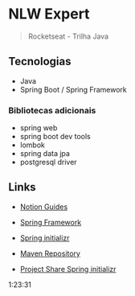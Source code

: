# NLW Expert

> Rocketseat - Trilha Java

## Tecnologias

- Java
- Spring Boot / Spring Framework

### Bibliotecas adicionais

- spring web
- spring boot dev tools
- lombok
- spring data jpa
- postgresql driver

## Links

- [Notion Guides](https://efficient-sloth-d85.notion.site/NLW-14-Expert-9e11ff472de64b08a5f9e277a20c3ecc)

- [Spring Framework](https://spring.io/)

- [Spring initializr](https://start.spring.io/)

- [Maven Repository](https://mvnrepository.com/)

- [Project Share Spring initializr](https://start.spring.io/#!type=maven-project&language=java&platformVersion=3.2.2&packaging=jar&jvmVersion=21&groupId=com.rocketseat&artifactId=nlw_expert_certification&name=nlw_expert_certification&description=Projeto%20do%20NLW%20Expert%20Thilha%20Java&packageName=com.rocketseat.nlw_expert_certification&dependencies=web,devtools,lombok,data-jpa,postgresql)

1:23:31
